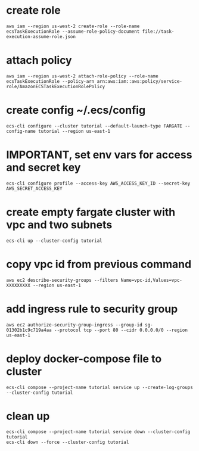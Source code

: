 # create role 
```
aws iam --region us-west-2 create-role --role-name ecsTaskExecutionRole --assume-role-policy-document file://task-execution-assume-role.json 
```
# attach policy
```
aws iam --region us-west-2 attach-role-policy --role-name ecsTaskExecutionRole --policy-arn arn:aws:iam::aws:policy/service-role/AmazonECSTaskExecutionRolePolicy 
```

# create config ~/.ecs/config 
```
ecs-cli configure --cluster tutorial --default-launch-type FARGATE --config-name tutorial --region us-east-1 
```

# IMPORTANT, set env vars for access and secret key 
```
ecs-cli configure profile --access-key AWS_ACCESS_KEY_ID --secret-key AWS_SECRET_ACCESS_KEY 
``` 

# create empty fargate cluster with vpc and two subnets 
```
ecs-cli up --cluster-config tutorial
``` 

# copy vpc id from previous command 
```
aws ec2 describe-security-groups --filters Name=vpc-id,Values=vpc-XXXXXXXXX --region us-east-1
``` 

# add ingress rule to security group 
```
aws ec2 authorize-security-group-ingress --group-id sg-01302b1c9c719a4aa --protocol tcp --port 80 --cidr 0.0.0.0/0 --region us-east-1 
``` 

# deploy docker-compose file to cluster 
```
ecs-cli compose --project-name tutorial service up --create-log-groups --cluster-config tutorial
``` 

# clean up
```
ecs-cli compose --project-name tutorial service down --cluster-config tutorial
ecs-cli down --force --cluster-config tutorial
```
